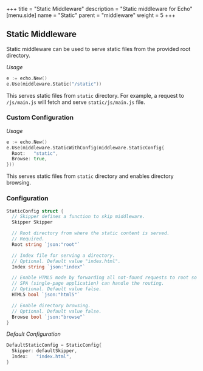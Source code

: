 +++
title = "Static Middleware"
description = "Static middleware for Echo"
[menu.side]
  name = "Static"
  parent = "middleware"
  weight = 5
+++

## Static Middleware

Static middleware can be used to serve static files from the provided root directory.

*Usage*

```go
e := echo.New()
e.Use(middleware.Static("/static"))
```

This serves static files from `static` directory. For example, a request to `/js/main.js`
will fetch and serve `static/js/main.js` file.

### Custom Configuration

*Usage*

```go
e := echo.New()
e.Use(middleware.StaticWithConfig(middleware.StaticConfig{
  Root:   "static",
  Browse: true,
}))
```

This serves static files from `static` directory and enables directory browsing.

### Configuration

```go
StaticConfig struct {
  // Skipper defines a function to skip middleware.
  Skipper Skipper

  // Root directory from where the static content is served.
  // Required.
  Root string `json:"root"`

  // Index file for serving a directory.
  // Optional. Default value "index.html".
  Index string `json:"index"`

  // Enable HTML5 mode by forwarding all not-found requests to root so that
  // SPA (single-page application) can handle the routing.
  // Optional. Default value false.
  HTML5 bool `json:"html5"`

  // Enable directory browsing.
  // Optional. Default value false.
  Browse bool `json:"browse"`
}
```

*Default Configuration*

```go
DefaultStaticConfig = StaticConfig{
  Skipper: defaultSkipper,
  Index:   "index.html",
}
```
